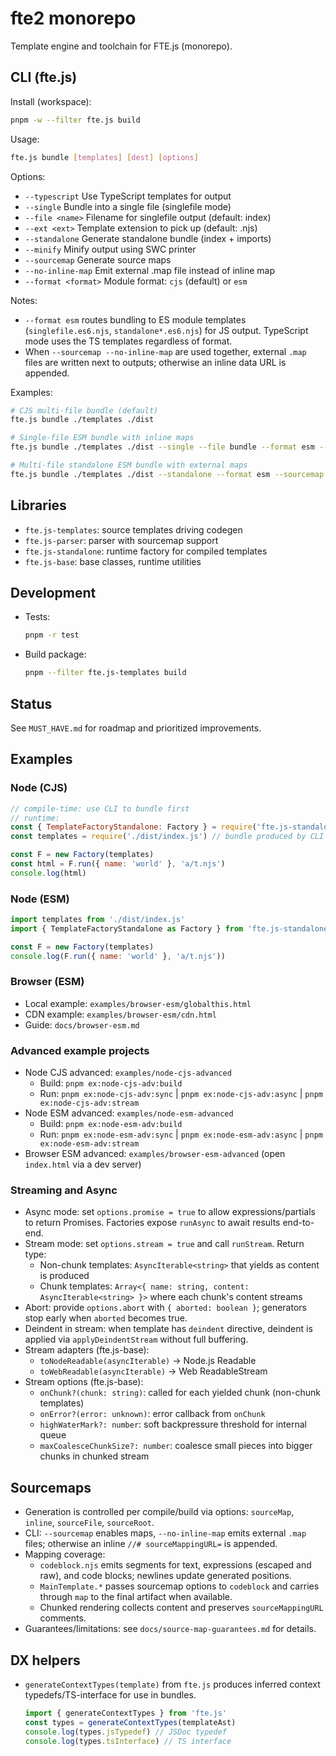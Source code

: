 # fte2 monorepo

Template engine and toolchain for FTE.js (monorepo).

## CLI (fte.js)

Install (workspace):

```bash
pnpm -w --filter fte.js build
```

Usage:

```bash
fte.js bundle [templates] [dest] [options]
```

Options:

- `--typescript`       Use TypeScript templates for output
- `--single`           Bundle into a single file (singlefile mode)
- `--file <name>`      Filename for singlefile output (default: index)
- `--ext <ext>`        Template extension to pick up (default: .njs)
- `--standalone`       Generate standalone bundle (index + imports)
- `--minify`           Minify output using SWC printer
- `--sourcemap`        Generate source maps
- `--no-inline-map`    Emit external .map file instead of inline map
- `--format <format>`  Module format: `cjs` (default) or `esm`

Notes:
- `--format esm` routes bundling to ES module templates (`singlefile.es6.njs`, `standalone*.es6.njs`) for JS output. TypeScript mode uses the TS templates regardless of format.
- When `--sourcemap --no-inline-map` are used together, external `.map` files are written next to outputs; otherwise an inline data URL is appended.

Examples:

```bash
# CJS multi-file bundle (default)
fte.js bundle ./templates ./dist

# Single-file ESM bundle with inline maps
fte.js bundle ./templates ./dist --single --file bundle --format esm --sourcemap

# Multi-file standalone ESM bundle with external maps
fte.js bundle ./templates ./dist --standalone --format esm --sourcemap --no-inline-map
```

## Libraries

- `fte.js-templates`: source templates driving codegen
- `fte.js-parser`: parser with sourcemap support
- `fte.js-standalone`: runtime factory for compiled templates
- `fte.js-base`: base classes, runtime utilities

## Development

- Tests:
  ```bash
  pnpm -r test
  ```
- Build package:
  ```bash
  pnpm --filter fte.js-templates build
  ```

## Status

See `MUST_HAVE.md` for roadmap and prioritized improvements.

## Examples

### Node (CJS)

```js
// compile-time: use CLI to bundle first
// runtime:
const { TemplateFactoryStandalone: Factory } = require('fte.js-standalone/dist/TemplateFactoryStandalone.js')
const templates = require('./dist/index.js') // bundle produced by CLI

const F = new Factory(templates)
const html = F.run({ name: 'world' }, 'a/t.njs')
console.log(html)
```

### Node (ESM)

```js
import templates from './dist/index.js'
import { TemplateFactoryStandalone as Factory } from 'fte.js-standalone/dist/TemplateFactoryStandalone.js'

const F = new Factory(templates)
console.log(F.run({ name: 'world' }, 'a/t.njs'))
```

### Browser (ESM)

- Local example: `examples/browser-esm/globalthis.html`
- CDN example: `examples/browser-esm/cdn.html`
- Guide: `docs/browser-esm.md`

### Advanced example projects

- Node CJS advanced: `examples/node-cjs-advanced`
  - Build: `pnpm ex:node-cjs-adv:build`
  - Run: `pnpm ex:node-cjs-adv:sync` | `pnpm ex:node-cjs-adv:async` | `pnpm ex:node-cjs-adv:stream`
- Node ESM advanced: `examples/node-esm-advanced`
  - Build: `pnpm ex:node-esm-adv:build`
  - Run: `pnpm ex:node-esm-adv:sync` | `pnpm ex:node-esm-adv:async` | `pnpm ex:node-esm-adv:stream`
- Browser ESM advanced: `examples/browser-esm-advanced` (open `index.html` via a dev server)

### Streaming and Async

- Async mode: set `options.promise = true` to allow expressions/partials to return Promises. Factories expose `runAsync` to await results end-to-end.
- Stream mode: set `options.stream = true` and call `runStream`. Return type:
  - Non-chunk templates: `AsyncIterable<string>` that yields as content is produced
  - Chunk templates: `Array<{ name: string, content: AsyncIterable<string> }>` where each chunk's content streams
- Abort: provide `options.abort` with `{ aborted: boolean }`; generators stop early when `aborted` becomes true.
- Deindent in stream: when template has `deindent` directive, deindent is applied via `applyDeindentStream` without full buffering.
- Stream adapters (fte.js-base):
  - `toNodeReadable(asyncIterable)` -> Node.js Readable
  - `toWebReadable(asyncIterable)` -> Web ReadableStream
- Stream options (fte.js-base):
  - `onChunk?(chunk: string)`: called for each yielded chunk (non-chunk templates)
  - `onError?(error: unknown)`: error callback from `onChunk`
  - `highWaterMark?: number`: soft backpressure threshold for internal queue
  - `maxCoalesceChunkSize?: number`: coalesce small pieces into bigger chunks in chunked stream

## Sourcemaps

- Generation is controlled per compile/build via options: `sourceMap`, `inline`, `sourceFile`, `sourceRoot`.
- CLI: `--sourcemap` enables maps, `--no-inline-map` emits external `.map` files; otherwise an inline `//# sourceMappingURL=` is appended.
- Mapping coverage:
  - `codeblock.njs` emits segments for text, expressions (escaped and raw), and code blocks; newlines update generated positions.
  - `MainTemplate.*` passes sourcemap options to `codeblock` and carries through `map` to the final artifact when available.
  - Chunked rendering collects content and preserves `sourceMappingURL` comments.
- Guarantees/limitations: see `docs/source-map-guarantees.md` for details.

## DX helpers

- `generateContextTypes(template)` from `fte.js` produces inferred context typedefs/TS-interface for use in bundles.
  ```ts
  import { generateContextTypes } from 'fte.js'
  const types = generateContextTypes(templateAst)
  console.log(types.jsTypedef) // JSDoc typedef
  console.log(types.tsInterface) // TS interface
  ```
